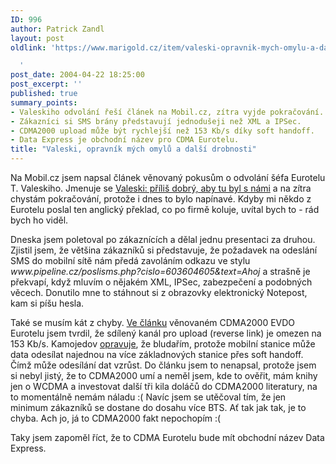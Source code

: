 ```yaml
---
ID: 996
author: Patrick Zandl
layout: post
oldlink: 'https://www.marigold.cz/item/valeski-opravnik-mych-omylu-a-dalsi-drobnosti

  '
post_date: 2004-04-22 18:25:00
post_excerpt: ''
published: true
summary_points:
- Valeskiho odvolání řeší článek na Mobil.cz, zítra vyjde pokračování.
- Zákazníci si SMS brány představují jednodušeji než XML a IPSec.
- CDMA2000 upload může být rychlejší než 153 Kb/s díky soft handoff.
- Data Express je obchodní název pro CDMA Eurotelu.
title: "Valeski, opravník mých omylů a další drobnosti"
---
```


<p>
Na Mobil.cz jsem napsal článek věnovaný pokusům o odvolání šéfa Eurotelu T. Valeskiho. Jmenuje se <A href="http://mobil.idnes.cz/publicistika/valeski040422.html" target=_blank>Valeski: příliš dobrý, aby tu byl s námi</A> a na zítra chystám pokračování, protože i dnes to bylo napínavé. Kdyby mi někdo z Eurotelu poslal ten anglický překlad, co po firmě koluje, uvítal bych to - rád bych ho viděl. </p>

<p>
Dneska jsem poletoval po zákaznících a dělal jednu presentaci za druhou. Zjistil jsem, že většina zákazníků si představuje, že požadavek na odeslání SMS do mobilní sítě nám předá zavoláním odkazu ve stylu <EM>www.pipeline.cz/poslisms.php?cislo=603604605&amp;text=Ahoj</EM> a strašně je překvapí, když mluvím o nějakém XML, IPSec, zabezpečení a podobných věcech. Donutilo mne to stáhnout si z obrazovky elektronický Notepost, kam si píšu hesla. </p>

<p>
Také se musím kát z chyby. <A href="http://mobil.idnes.cz/mobilni_komunikace/mobilni_technologie/zpravy-mobilni_technologie/cdma040420.html" target=_blank>Ve článku</A> věnovaném CDMA2000 EVDO Eurotelu jsem tvrdil, že sdílený kanál pro upload (reverse link) je omezen na 153 Kb/s. Kamojedov <A href="http://vucako.bloguje.cz/37201_item.php" target=_blank>opravuje</A>, že bludařím, protože mobilní stanice může data odesílat najednou na více základnových stanice přes soft handoff. Čímž může odesílání dat vzrůst. Do článku jsem to nenapsal, protože jsem si nebyl jistý, že to CDMA2000 umí a neměl jsem, kde to ověřit, mám knihy jen o WCDMA a investovat další tři kila doláčů do CDMA2000 literatury, na to momentálně nemám náladu :( Navíc jsem se utěčoval tím, že jen minimum zákazníků se dostane do dosahu více BTS. Ať tak jak tak, je to chyba. Ach jo, já to CDMA2000 fakt nepochopím :(</p>

<p>
Taky jsem zapoměl říct, že to CDMA Eurotelu bude mít obchodní název Data Express.</p>